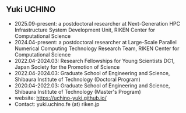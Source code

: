 ## Yuki UCHINO

- 2025.09-present: a postdoctoral researcher at Next-Generation HPC Infrastructure System Development Unit, RIKEN Center for Computational Science
- 2024.04-present: a postdoctoral researcher at Large-Scale Parallel Numerical Computing Technology Research Team, RIKEN Center for Computational Science
- 2022.04-2024.03: Research Fellowships for Young Scientists DC1, Japan Society for the Promotion of Science
- 2022.04-2024.03: Graduate School of Engineering and Science, Shibaura Institute of Technology (Doctoral Program)
- 2020.04-2022.03: Graduate School of Engineering and Science, Shibaura Institute of Technology (Master's Program)
- website: <https://uchino-yuki.github.io/>
- Contact: yuki.uchino.fe (at) riken.jp
